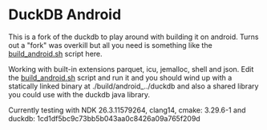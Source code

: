 # DuckDB Android

This is a fork of the duckdb to play around with building it on android.
Turns out a "fork" was overkill but all you need is something like the [build_android.sh](./build_android.sh) script here.

Working with built-in extensions parquet, icu, jemalloc, shell and json.
Edit the [build_android.sh](./build_android.sh) script and run it and you should wind up with a statically linked binary
at ./build/android_../duckdb and also a shared library you could use with the duckdb java library.

Currently testing with NDK 26.3.11579264, clang14, cmake: 3.29.6-1 and duckdb: 1cd1df5bc9c73bb5b043aa0c8426a09a765f209d














